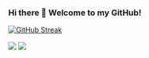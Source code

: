 ### Hi there 👋 Welcome to my GitHub! 

[![GitHub Streak](https://github-readme-streak-stats.herokuapp.com/?user=Delilah-Lawes03&theme=midnight-purple)](https://git.io/streak-stats)

<img align="center" src="https://github-readme-stats.vercel.app/api?username=Delilah-Lawes03&show_icons=true&theme=midnight-purple&include_all_commits=true"/>

<img align="center" src="https://github-readme-stats.vercel.app/api/top-langs/?username=Delilah-Lawes03&theme=midnight-purple&layout=compact&langs_count=10"/>
